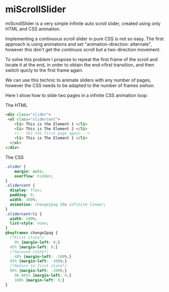 # miScrollSlider
miScrollSlider is a very simple ínfinite auto scroll slider, created using only HTML and CSS animation.

Implementing a continuous scroll slider in pure CSS is not so easy. The first approach is using animations and set "animation-direction: alternate", however this don't get the continuos scroll but a two-direction movement.

To solve this problem I propose to repeat the first frame of the scroll and locate it at the end, in order to obtain the end->first transition, and then switch quicly to the first frame again.

We can use this technic to animate sliders with any number of pages, however the CSS needs to be adapted to the number of frames swhon.

Here I show how to slide two pages in a infinite CSS animation loop:

The HTML

```html
<div class="slider">
 <ul class="slidercont">
    <li> This is the Element 1 </li>
    <li> This is The Element 2 </li>
    <!-- YEs the first page again -->
    <li> This is The Element 1 </li>
  </ul>  
</div>
```     

The CSS

```css
.slider { 
	margin: auto;
	overflow: hidden;
}
.slidercont {  
  display: flex;
  padding: 0;
  width: 300%; 
  animation: change2pag 20s infinite linear;
}
.slidercont>li {  
  width: 100%;
  list-style: none;
}
@keyframes change2pag {
  /*First state*/
	0% {margin-left: 0;}
  45% {margin-left: 0;}
  /*Secoond state*/
	48% {margin-left: -100%;}
  93% {margin-left: -100%;}
  /*Return to first state*/
  96% {margin-left: -200%;}
	96.001% {margin-left: 0;}
	100% {margin-left: 0;}
}
```

